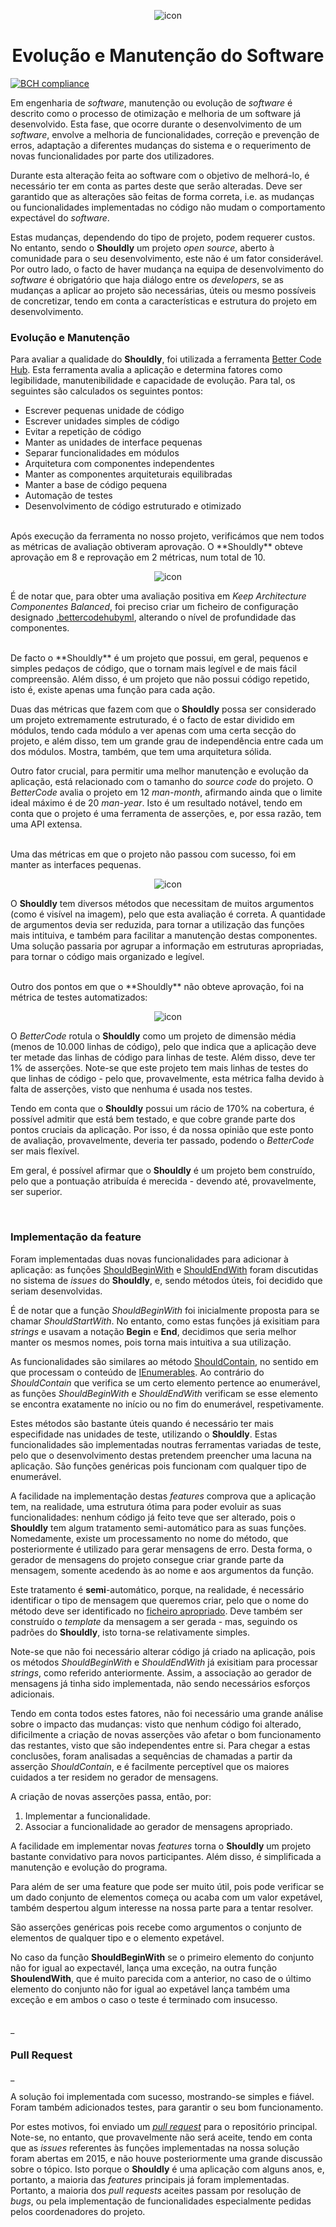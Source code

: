 <p align="center">
  <img src="https://github.com/bmpj13/shouldly/blob/master/ESOF-Docs/resources/images/ShouldlyLogo.png" alt="icon">
</p>
<h1 align="center">Evolução e Manutenção do Software </h1> 

[![BCH compliance](https://bettercodehub.com/edge/badge/bmpj13/shouldly)](https://bettercodehub.com)

Em engenharia de *software*, manutenção ou evolução de *software* é descrito como o processo de otimização e melhoria de um software já desenvolvido. Esta fase, que ocorre durante o desenvolvimento de um *software*, envolve a melhoria de funcionalidades, correção e prevenção de erros, adaptação a diferentes mudanças do sistema e o requerimento de novas funcionalidades por parte dos utilizadores.

Durante esta alteração feita ao software com o objetivo de melhorá-lo, é necessário ter em conta as partes deste que serão alteradas. Deve ser garantido que as alterações são feitas de forma correta, i.e. as mudanças ou funcionalidades implementadas no código não mudam o comportamento expectável do *software*.

Estas mudanças, dependendo do tipo de projeto, podem requerer custos. No entanto, sendo o **Shouldly** um projeto *open source*, aberto à comunidade para o seu desenvolvimento, este não é um fator considerável. Por outro lado, o facto de haver mudança na equipa de desenvolvimento do *software* é obrigatório que haja diálogo entre os *developers*, se as mudanças a aplicar ao projeto são necessárias, úteis ou mesmo possíveis de concretizar, tendo em conta a características e estrutura do projeto em desenvolvimento.   

<h3> Evolução e Manutenção </h3>

Para avaliar a qualidade do **Shouldly**, foi utilizada a ferramenta [Better Code Hub](https://bettercodehub.com/). Esta ferramenta avalia a aplicação e determina fatores como legibilidade, manutenibilidade e capacidade de evolução. Para tal, os seguintes são calculados os seguintes pontos:

 -	Escrever pequenas unidade de código
 - 	Escrever unidades simples de código
 -  Evitar a repetição de código
 -  Manter as unidades de interface pequenas
 -  Separar funcionalidades em módulos
 -  Arquitetura com componentes independentes
 -  Manter as componentes arquiteturais equilibradas
 -  Manter a base de código pequena
 -  Automação de testes
 -  Desenvolvimento de código estruturado e otimizado

<br>
Após execução da ferramenta no nosso projeto, verificámos que nem todos as métricas de avaliação obtiveram aprovação. O **Shouldly** obteve aprovação em 8 e reprovação em 2 métricas, num total de 10.

<p align="center">
  <img src="https://github.com/bmpj13/shouldly/blob/develop/ESOF-Docs/resources/images/bch_score.png" alt="icon">
</p>

É de notar que, para obter uma avaliação positiva em *Keep Architecture Componentes Balanced*, foi preciso criar um ficheiro de configuração designado [.bettercodehubyml](https://github.com/bmpj13/shouldly/blob/master/.bettercodehub.yml), alterando o nível de profundidade das componentes.

<br>
De facto o **Shouldly** é um projeto que possui, em geral, pequenos e simples pedaços de código, que o tornam mais legível e de mais fácil compreensão. Além disso, é um projeto que não possui código repetido, isto é, existe apenas uma função para cada ação.

Duas das métricas que fazem com que o **Shouldly** possa ser considerado um projeto extremamente estruturado, é o facto de estar dividido em módulos, tendo cada módulo a ver apenas com uma certa secção do projeto, e além disso, tem um grande grau de independência entre cada um dos módulos. Mostra, também, que tem uma arquitetura sólida.

Outro fator crucial, para permitir uma melhor manutenção e evolução da aplicação, está relacionado com o tamanho do *source code* do projeto. O *BetterCode* avalia o projeto em 12 *man-month*, afirmando ainda que o limite ideal máximo é de 20 *man-year*. Isto é um resultado notável, tendo em conta que o projeto é uma ferramenta de asserções, e, por essa razão, tem uma API extensa.

<br>
Uma das métricas em que o projeto não passou com sucesso, foi em manter as interfaces pequenas.

<p align="center">
  <img src="https://github.com/bmpj13/shouldly/blob/develop/ESOF-Docs/resources/images/bch_interfaces_small.png" alt="icon">
</p>

O **Shouldly** tem diversos métodos que necessitam de muitos argumentos (como é visível na imagem), pelo que esta avaliação é correta. A quantidade de argumentos devia ser reduzida, para tornar a utilização das funções mais intituiva, e também para facilitar a manutenção destas componentes. Uma solução passaria por agrupar a informação em estruturas apropriadas, para tornar o código mais organizado e legível.

<br>
Outro dos pontos em que o **Shouldly** não obteve aprovação, foi na métrica de testes automatizados:

<p align="center">
  <img src="https://github.com/bmpj13/shouldly/blob/develop/ESOF-Docs/resources/images/bch_automate_tests.png" alt="icon">
</p>

O *BetterCode* rotula o **Shouldly** como um projeto de dimensão média (menos de 10.000 linhas de código), pelo que indica que a aplicação deve ter metade das linhas de código para linhas de teste. Além disso, deve ter 1% de asserções. Note-se que este projeto tem mais linhas de testes do que linhas de código - pelo que, provavelmente, esta métrica falha devido à falta de asserções, visto que nenhuma é usada nos testes.

Tendo em conta que o **Shouldly** possui um rácio de 170% na cobertura, é possível admitir que está bem testado, e que cobre grande parte dos pontos cruciais da aplicação. Por isso, é da nossa opinião que este ponto de avaliação, provavelmente, deveria ter passado, podendo o *BetterCode* ser mais flexível.

Em geral, é possível afirmar que o **Shouldly** é um projeto bem construído, pelo que a pontuação atribuída é merecida - devendo até, provavelmente, ser superior.

<br>
<h3> Implementação da feature </h3>

Foram implementadas duas novas funcionalidades para adicionar à aplicação: as funções [ShouldBeginWith](https://github.com/shouldly/shouldly/issues/281) e [ShouldEndWith](https://github.com/shouldly/shouldly/issues/282) foram discutidas no sistema de *issues* do **Shouldly**, e, sendo métodos úteis, foi decidido que seriam desenvolvidas.

É de notar que a função *ShouldBeginWith* foi inicialmente proposta para se chamar *ShouldStartWith*. No entanto, como estas funções já exisitiam para *strings* e usavam a notação __Begin__ e __End__, decidimos que seria melhor manter os mesmos nomes, pois torna mais intuitiva a sua utilização.

As funcionalidades são similares ao método [ShouldContain](http://docs.shouldly-lib.net/docs/shouldcontain), no sentido em que processam o conteúdo de [IEnumerables](https://msdn.microsoft.com/en-us/library/system.collections.ienumerable(v=vs.110).aspx).
Ao contrário do *ShouldContain* que verifica se um certo elemento pertence ao enumerável, as funções *ShouldBeginWith* e *ShouldEndWith* verificam se esse elemento se encontra exatamente no início ou no fim do enumerável, respetivamente. 

Estes métodos são bastante úteis quando é necessário ter mais especifidade nas unidades de teste, utilizando o **Shouldly**. Estas funcionalidades são implementadas noutras ferramentas variadas de teste, pelo que o desenvolvimento destas pretendem preencher uma lacuna na aplicação. São funções genéricas pois funcionam com qualquer tipo de enumerável.

A facilidade na implementação destas *features* comprova que a aplicação tem, na realidade, uma estrutura ótima para poder evoluir as suas funcionalidades: nenhum código já feito teve que ser alterado, pois o **Shouldly** tem algum tratamento semi-automático para as suas funções. Nomedamente, existe um processamento no nome do método, que posteriormente é utilizado para gerar mensagens de erro. Desta forma, o gerador de mensagens do projeto consegue criar grande parte da mensagem, somente acedendo às ao nome e aos argumentos da função.

Este tratamento é __semi__-automático, porque, na realidade, é necessário identificar o tipo de mensagem que queremos criar, pelo que o nome do método deve ser identificado no [ficheiro apropriado](https://github.com/shouldly/shouldly/blob/cb58830180c1c3f87db9b0eb74ef9d7c446ec71e/src/Shouldly/MessageGenerators/ShouldBeginEndWithMessageGenerator.cs). Deve também ser construído o *template* da mensagem a ser gerada - mas, seguindo os padrões do **Shouldly**, isto torna-se relativamente simples. 

Note-se que não foi necessário alterar código já criado na aplicação, pois os métodos *ShouldBeginWith* e *ShouldEndWith* já exisitiam para processar *strings*, como referido anteriormente. Assim, a associação ao gerador de mensagens já tinha sido implementada, não sendo necessários esforços adicionais.

Tendo em conta todos estes fatores, não foi necessário uma grande análise sobre o impacto das mudanças: visto que nenhum código foi alterado, dificilmente a criação de novas asserções vão afetar o bom funcionamento das restantes, visto que são independentes entre si. Para chegar a estas conclusões, foram analisadas a sequências de chamadas a partir da asserção *ShouldContain*, e é facilmente perceptível que os maiores cuidados a ter residem no gerador de mensagens.

A criação de novas asserções passa, então, por:
  1. Implementar a funcionalidade.
  2. Associar a funcionalidade ao gerador de mensagens apropriado.
  
A facilidade em implementar novas *features* torna o **Shouldly** um projeto bastante convidativo para novos participantes. Além disso, é simplificada a manutenção e evolução do programa.

Para além de ser uma feature que pode ser muito útil, pois pode verificar se um dado conjunto de elementos começa ou acaba com um valor expetável, também despertou algum interesse na nossa parte para a tentar resolver.

São asserções genéricas pois recebe como argumentos o conjunto de elementos de qualquer tipo e o elemento expetável.

No caso da função **ShouldBeginWith** se o primeiro elemento do conjunto não for igual ao expectavél, lança uma exceção, na outra função **ShoulendWith**, que é muito parecida com a anterior, no caso de o último elemento do conjunto não for igual ao expetável lança também uma exceção e em ambos o caso o teste é terminado com insucesso.

<br>
_<h3> Pull Request </h3>_

A solução foi implementada com sucesso, mostrando-se simples e fiável. Foram também adicionados testes, para garantir o seu bom funcionamento.

Por estes motivos, foi enviado um [_pull request_](https://github.com/shouldly/shouldly/pull/417) para o repositório principal. Note-se, no entanto, que provavelmente não será aceite, tendo em conta que as *issues* referentes às funções implementadas na nossa solução foram abertas em 2015, e não houve posteriormente uma grande discussão sobre o tópico. Isto porque o **Shouldly** é uma aplicação com alguns anos, e, portanto, a maioria das *features* principais já foram implementadas. Portanto, a maioria dos *pull requests* aceites passam por resolução de *bugs*, ou pela implementação de funcionalidades especialmente pedidas pelos coordenadores do projeto.
